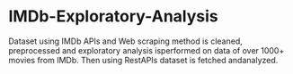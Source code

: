 # IMDb-Exploratory-Analysis

Dataset using IMDb APIs and Web scraping method is cleaned, preprocessed and exploratory analysis isperformed on data of over 1000+ movies from IMDb. Then using RestAPIs dataset is fetched andanalyzed.
